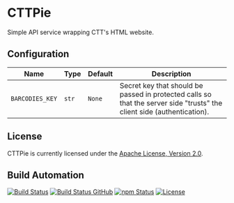 # CTTPie

Simple API service wrapping CTT's HTML website.

## Configuration

| Name            | Type  | Default | Description                                                                                                            |
| --------------- | ----- | ------- | ---------------------------------------------------------------------------------------------------------------------- |
| `BARCODIES_KEY` | `str` | `None`  | Secret key that should be passed in protected calls so that the server side "trusts" the client side (authentication). |

## License

CTTPie is currently licensed under the [Apache License, Version 2.0](http://www.apache.org/licenses/).

## Build Automation

[![Build Status](https://travis-ci.com/hivesolutions/cttpie.svg?branch=master)](https://travis-ci.com/hivesolutions/cttpie)
[![Build Status GitHub](https://github.com/hivesolutions/cttpie/workflows/Main%20Workflow/badge.svg)](https://github.com/hivesolutions/cttpie/actions)
[![npm Status](https://img.shields.io/npm/v/cttpie.svg)](https://www.npmjs.com/package/cttpie)
[![License](https://img.shields.io/badge/license-Apache%202.0-blue.svg)](https://www.apache.org/licenses/)
